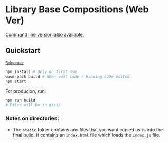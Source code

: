 # Library Base Compositions (Web Ver)

[Command line version also available.](https://github.com/ChristelKrueger/Library_Base_Compositions)

## Quickstart
<small><a href="https://rustwasm.github.io/docs/wasm-pack/tutorials/hybrid-applications-with-webpack/using-your-library.html">Reference</a></small>

```bash
npm install # Only on first use
wasm-pack build # When rust code / binding code edited
npm start
```

For producion, run: 
```bash
npm run build
# Files will be in dist/
```
### Notes on directories:

* The `static` folder contains any files that you want copied as-is into the final build. It contains an `index.html` file which loads the `index.js` file.